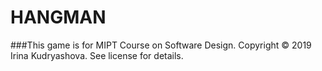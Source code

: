 # HANGMAN
###This game is for MIPT Course on Software Design.
Copyright © 2019 Irina Kudryashova. 
See license for details.